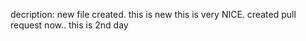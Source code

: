 decription: new file created. this is new
this is very NICE.
created pull request now..
this is 2nd day
